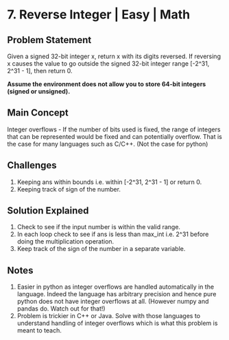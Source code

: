 # 7. Reverse Integer | Easy | Math

## Problem Statement

Given a signed 32-bit integer x, return x with its digits reversed. If reversing x causes the value to go outside the signed 32-bit integer range [-2^31, 2^31 - 1], then return 0.

**Assume the environment does not allow you to store 64-bit integers (signed or unsigned).**

## Main Concept

Integer overflows - If the number of bits used is fixed, the range of integers that can be represented would be fixed and can potentially overflow. That is the case for many languages such as C/C++. (Not the case for python)

## Challenges

1. Keeping ans within bounds i.e. within [-2^31, 2^31 - 1] or return 0.
2. Keeping track of sign of the number.

## Solution Explained

1. Check to see if the input number is within the valid range.
2. In each loop check to see if ans is less than max_int i.e. 2^31 before doing the multiplication operation.
3. Keep track of the sign of the number in a separate variable.

## Notes

1. Easier in python as integer overflows are handled automatically in the language. Indeed the language has arbitrary precision and hence pure python does not have integer overflows at all. (However numpy and pandas do. Watch out for that!)
2. Problem is trickier in C++ or Java. Solve with those languages to understand handling of integer overflows which is what this problem is meant to teach.
